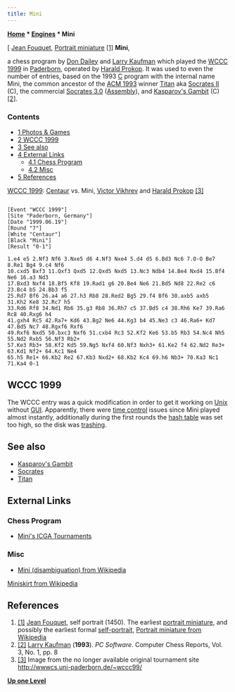 ```yaml
---
title: Mini
---
```

**[Home](Home "Home") \* [Engines](Engines "Engines") \* Mini**



[ [Jean Fouquet](https://en.wikipedia.org/wiki/Jean_Fouquet), [Portrait miniature](https://en.wikipedia.org/wiki/Portrait_miniature) <a id="cite-note-1" href="#cite-ref-1">[1]</a>
**Mini**,  

a chess program by [Don Dailey](Don_Dailey "Don Dailey") and [Larry Kaufman](Larry_Kaufman "Larry Kaufman") which played the [WCCC 1999](WCCC_1999 "WCCC 1999") in [Paderborn](https://en.wikipedia.org/wiki/Paderborn), operated by [Harald Prokop](Harald_Prokop "Harald Prokop"). It was used to even the number of entries, based on the 1993 [C](C "C") program with the internal name Mini, the common ancestor of the [ACM 1993](ACM_1993 "ACM 1993") winner [Titan](Titan "Titan") aka [Socrates II](https://en.wikipedia.org/wiki/Socrates_II) (C), the commercial [Socrates 3.0](Socrates "Socrates") ([Assembly](Assembly "Assembly")), and [Kasparov's Gambit](Kasparov%27s_Gambit "Kasparov's Gambit") (C) <a id="cite-note-2" href="#cite-ref-2">[2]</a>. 



### Contents


* [1 Photos & Games](#photos-.26-games)
* [2 WCCC 1999](#wccc-1999)
* [3 See also](#see-also)
* [4 External Links](#external-links)
	+ [4.1 Chess Program](#chess-program)
	+ [4.2 Misc](#misc)
* [5 References](#references)






 [](File:CentauerVsMini1999.jpg) 
[WCCC 1999](WCCC_1999 "WCCC 1999"): [Centaur](Centaur "Centaur") vs. Mini, [Victor Vikhrev](Victor_Vikhrev "Victor Vikhrev") and [Harald Prokop](Harald_Prokop "Harald Prokop") <a id="cite-note-3" href="#cite-ref-3">[3]</a>




```

[Event "WCCC 1999"]
[Site "Paderborn, Germany"]
[Date "1999.06.19"]
[Round "7"]
[White "Centaur"]
[Black "Mini"]
[Result "0-1"]

1.e4 e5 2.Nf3 Nf6 3.Nxe5 d6 4.Nf3 Nxe4 5.d4 d5 6.Bd3 Nc6 7.O-O Be7 8.Re1 Bg4 9.c4 Nf6
10.cxd5 Bxf3 11.Qxf3 Qxd5 12.Qxd5 Nxd5 13.Nc3 Ndb4 14.Be4 Nxd4 15.Bf4 Ne6 16.a3 Nd3
17.Bxd3 Nxf4 18.Bf5 Kf8 19.Rad1 g6 20.Be4 Ne6 21.Bd5 Nd8 22.Re2 c6 23.Bc4 b5 24.Bb3 f5
25.Rd7 Bf6 26.a4 a6 27.h3 Rb8 28.Red2 Bg5 29.f4 Bf6 30.axb5 axb5 31.Kh2 Ke8 32.Rc7 h5
33.Rd6 Rf8 34.Nd1 Rb6 35.g3 Rb8 36.Rh7 c5 37.Bd5 c4 38.Rh6 Ke7 39.Ra6 Rc8 40.Rxg6 h4
41.gxh4 Rc5 42.Ra7+ Kd6 43.Bg2 Ne6 44.Kg3 b4 45.Ne3 c3 46.Ra6+ Kd7 47.Bd5 Nc7 48.Rgxf6 Rxf6
49.Rxf6 Nxd5 50.bxc3 Nxf6 51.cxb4 Rc3 52.Kf2 Ke6 53.b5 Rb3 54.Nc4 Nh5 55.Nd2 Rxb5 56.Nf3 Rb2+
57.Ke3 Rb3+ 58.Kf2 Kd5 59.Ng5 Nxf4 60.Nf3 Nxh3+ 61.Ke2 f4 62.Nd2 Re3+ 63.Kd1 Nf2+ 64.Kc1 Ne4
65.h5 Re1+ 66.Kb2 Re2 67.Kb3 Nxd2+ 68.Kb2 Kc4 69.h6 Nb3+ 70.Ka3 Nc1 71.Ka4 0-1

```

## WCCC 1999


The WCCC entry was a quick modification in order to get it working on [Unix](Unix "Unix") without [GUI](GUI "GUI"). Apparently, there were [time control](Time_Management "Time Management") issues since Mini played almost instantly, additionally during the first rounds the [hash table](Transposition_Table "Transposition Table") was set too high, so the disk was [trashing](https://en.wikipedia.org/wiki/Thrashing_%28computer_science%29).



## See also


* [Kasparov's Gambit](Kasparov%27s_Gambit "Kasparov's Gambit")
* [Socrates](Socrates "Socrates")
* [Titan](Titan "Titan")


## External Links


### Chess Program


* [Mini's ICGA Tournaments](https://www.game-ai-forum.org/icga-tournaments/program.php?id=91)


### Misc


* [Mini (disambiguation) from Wikipedia](https://en.wikipedia.org/wiki/Mini_%28disambiguation%29)


 [Miniskirt from Wikipedia](https://en.wikipedia.org/wiki/Miniskirt)
## References


1. <a id="cite-ref-1" href="#cite-note-1">[1]</a> [Jean Fouquet](https://en.wikipedia.org/wiki/Jean_Fouquet), self portrait (1450). The earliest [portrait miniature](https://en.wikipedia.org/wiki/Portrait_miniature), and possibly the earliest formal [self-portrait](https://en.wikipedia.org/wiki/Self-portrait), [Portrait miniature from Wikipedia](https://en.wikipedia.org/wiki/Portrait_miniature)
2. <a id="cite-ref-2" href="#cite-note-2">[2]</a> [Larry Kaufman](Larry_Kaufman "Larry Kaufman") (**1993**). *PC Software*. Computer Chess Reports, Vol. 3, No. 1, pp. 8
3. <a id="cite-ref-3" href="#cite-note-3">[3]</a> Image from the no longer available original tournament site <http://wwwcs.uni-paderborn.de/~wccc99/>

**[Up one Level](Engines "Engines")**







 

